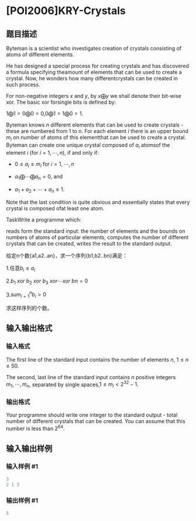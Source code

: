 # [POI2006]KRY-Crystals

## 题目描述

Byteman is a scientist who investigates creation of crystals consisting of atoms of different elements.

He has designed a special process for creating crystals and has discovered a formula specifying theamount of elements that can be used to create a crystal. Now, he wonders how many differentcrystals can be created in such process.

For non-negative integers $x$ and $y$, by $x\bigoplus y$ we shall denote their bit-wise xor. The basic xor forsingle bits is defined by:

$1\bigoplus 1=0\bigoplus 0=0$,$0\bigoplus 1=1\bigoplus 0=1$.

Byteman knows $n$ different elements that can be used to create crystals -these are numbered from $1$ to $n$. For each element $i$ there is an upper bound $m_i$ on number of atoms of this elementthat can be used to create a crystal. Byteman can create one unique crystal composed of $a_i$ atomsof the element $i$ (for $i=1,\cdots,n$), if and only if:

- $0\le a_i\le m_i$ for $i=1,\cdots,n$

- $a_1\bigoplus\cdots\bigoplus a_n=0$, and

- $a_1+a_2+\cdots+a_n\ge 1$.

Note that the last condition is quite obvious and essentially states that every crystal is composed ofat least one atom.

TaskWrite a programme which:

reads form the standard input: the number of elements and the bounds on numbers of atoms of particular elements, computes the number of different crystals that can be created, writes the result to the standard output.

给定n个数{a1,a2..an}，求一个序列{b1,b2..bn}满足：

1.任意$b_i\le a_i$

2.$b_1\ xor\ b_2\ xor\ b_3\ xor\cdots xor\ bn=0$

3.$sum_{i=1}^{n}b_i>0$

求这样序列的个数。

## 输入输出格式

### 输入格式

The first line of the standard input contains the number of elements $n$, $1\le n\le 50$.

The second, last line of the standard input contains $n$ positive integers $m_1,\cdots,m_n$, separated by single spaces,$1\le m_i<2^{32}-1$.

### 输出格式

Your programme should write one integer to the standard output - total number of different crystals that can be created. You can assume that this number is less than $2^{64}$.

## 输入输出样例

### 输入样例 #1

```cpp
3
2 1 3
```


### 输出样例 #1

```cpp
5
```


